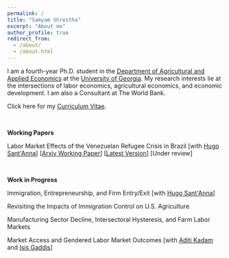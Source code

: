 ```yaml
---
permalink: /
title: "Samyam Shrestha"
excerpt: "About me"
author_profile: true
redirect_from: 
  - /about/
  - /about.html
---
```


I am a fourth-year Ph.D. student in the [Department of Agricultural and Applied Economics](https://agecon.uga.edu/) at the [University of Georgia](https://uga.edu). My research interests lie at the intersections of labor economics, agricultural economics, and economic development. I am also a Consultant at The World Bank.

Click here for my [Curriculum Vitae](https://shsamyam.github.io/files/CV_May_4.pdf).

<p>&nbsp;</p>

**Working Papers**

Labor Market Effects of the Venezuelan Refugee Crisis in Brazil [with [Hugo Sant'Anna](https://hsantanna.org/)] [[Arxiv Working Paper](https://arxiv.org/abs/2302.04201)] [[Latest Version](https://shsamyam.github.io/files/SantAnnaShrestha2023.pdf)] [Under review]

<p>&nbsp;</p>

**Work in Progress**

Immigration, Entrepreneurship, and Firm Entry/Exit [with [Hugo Sant'Anna](https://hsantanna.org/)]

Revisiting the Impacts of Immigration Control on U.S. Agriculture

Manufacturing Sector Decline, Intersectoral Hysteresis, and Farm Labor Markets

Market Access and Gendered Labor Market Outcomes [with [Aditi Kadam](https://aditikadam.com/) and [Isis Gaddis](https://blogs.worldbank.org/team/isis-gaddis)]
